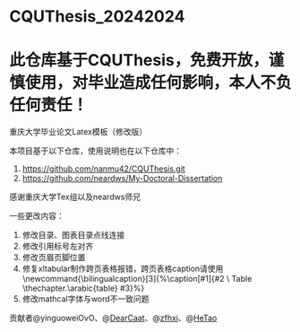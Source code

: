 # CQUThesis_20242024
# 此仓库基于CQUThesis，免费开放，谨慎使用，对毕业造成任何影响，本人不负任何责任！
重庆大学毕业论文Latex模板（修改版）

本项目基于以下仓库，使用说明也在以下仓库中：
1. https://github.com/nanmu42/CQUThesis.git
2. https://github.com/neardws/My-Doctoral-Dissertation

感谢重庆大学Tex组以及neardws师兄

一些更改内容：
1. 修改目录、图表目录点线连接
2. 修改引用标号左对齐
3. 修改页眉页脚位置
4. 修复xltabular制作跨页表格报错，跨页表格caption请使用\newcommand{\bilingualcaption}[3]{%\caption[#1]{#2 \\ Table \thechapter.\arabic{table} #3}%}
5. 修改mathcal字体与word不一致问题


贡献者@yinguoweiOvO、@[DearCaat](https://github.com/DearCaat)、@[zfhxi](https://github.com/zfhxi)、@[HeTao](https://github.com/TankosTao)
